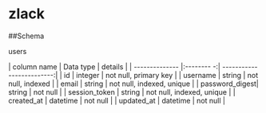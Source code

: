 # zlack

##Schema

users

| column name    | Data type  | details                   |
| -------------- |:-------- -:| -------------------------:|
| id             | integer    | not null, primary key     |
| username       | string     | not null, indexed         |
| email          | string     | not null, indexed, unique |
| password_digest| string     | not null                  |
| session_token  | string     | not null, indexed, unique |
| created_at     | datetime   | not null                  |
| updated_at     | datetime   | not null                  |
